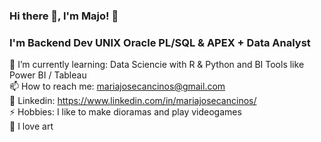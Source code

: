 ### Hi there 👋, I'm Majo! 🐨
### I'm Backend Dev UNIX Oracle PL/SQL & APEX + Data Analyst

🌱 I’m currently learning: Data Sciencie with R & Python and BI Tools like Power BI / Tableau <br>
📫 How to reach me: mariajosecancinos@gmail.com <br>
🔗 Linkedin: https://www.linkedin.com/in/mariajosecancinos/ <br>
⚡ Hobbies: I like to make dioramas and play videogames <br>
💜 I love art <br>

<!--
**Majolatrix/Majolatrix** is a ✨ _special_ ✨ repository because its `README.md` (this file) appears on your GitHub profile.

Here are some ideas to get you started:

- 🔭 I’m currently working on ...

- 👯 I’m looking to collaborate on ...
- 🤔 I’m looking for help with ...
- 💬 Ask me about ...
- 😄 Pronouns: ...

-->
